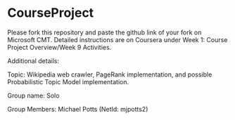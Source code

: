 # CourseProject

Please fork this repository and paste the github link of your fork on Microsoft CMT. Detailed instructions are on Coursera under Week 1: Course Project Overview/Week 9 Activities.


Additional details:

Topic: Wikipedia web crawler, PageRank implementation, and possible Probabilistic Topic Model implementation.

Group name: Solo

Group Members: Michael Potts (NetId: mjpotts2)
